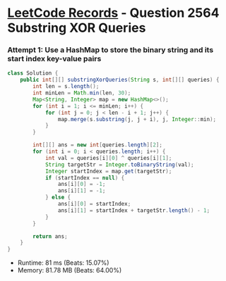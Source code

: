 # [LeetCode Records](../../README.md) - Question 2564 Substring XOR Queries

### Attempt 1: Use a HashMap to store the binary string and its start index key-value pairs
```java
class Solution {
    public int[][] substringXorQueries(String s, int[][] queries) {
        int len = s.length();
        int minLen = Math.min(len, 30);
        Map<String, Integer> map = new HashMap<>();
        for (int i = 1; i <= minLen; i++) {
            for (int j = 0; j < len - i + 1; j++) {
                map.merge(s.substring(j, j + i), j, Integer::min);
            }
        }

        int[][] ans = new int[queries.length][2];
        for (int i = 0; i < queries.length; i++) {
            int val = queries[i][0] ^ queries[i][1];
            String targetStr = Integer.toBinaryString(val);
            Integer startIndex = map.get(targetStr);
            if (startIndex == null) {
                ans[i][0] = -1;
                ans[i][1] = -1;
            } else {
                ans[i][0] = startIndex;
                ans[i][1] = startIndex + targetStr.length() - 1;
            }
        }

        return ans;
    }
}
```
- Runtime: 81 ms (Beats: 15.07%)
- Memory: 81.78 MB (Beats: 64.00%)

<br>
